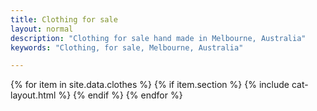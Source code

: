 ```yaml
---
title: Clothing for sale
layout: normal
description: "Clothing for sale hand made in Melbourne, Australia"
keywords: "Clothing, for sale, Melbourne, Australia"

---
```



<div class="container mb-4">

<div class="row border border-light border-top-0">
{% for item in site.data.clothes %}
{% if item.section %}
{% include cat-layout.html %}
{% endif %}
{% endfor %}
</div><!-- end row-->


</div><!-- end container -->
